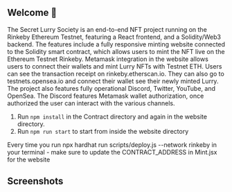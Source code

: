 ## **Welcome 👋**

The Secret Lurry Society is an end-to-end NFT project running on the Rinkeby Ethereum Testnet, featuring a React frontend, and a Solidity/Web3 backend. The features include a fully responsive minting website connected to the Solidity smart contract, which allows users to mint the NFT live on the Ethereum Testnet Rinkeby. Metamask integration in the website allows users to connect their wallets and mint Lurry NFTs with Testnet ETH. Users can see the transaction receipt on rinkeby.etherscan.io. They can also go to testnets.opensea.io and connect their wallet see their newly minted Lurry. The project also features fully operational Discord, Twitter, YouTube, and OpenSea. The Discord features Metamask wallet authorization, once authorized the user can interact with the various channels. 

1. Run `npm install` in the Contract directory and again in the website directory.
2. Run `npm run start` to start from inside the website directory

Every time you run npx hardhat run scripts/deploy.js --network rinkeby in your terminal - make sure to update the CONTRACT_ADDRESS in Mint.jsx for the website

## **Screenshots**